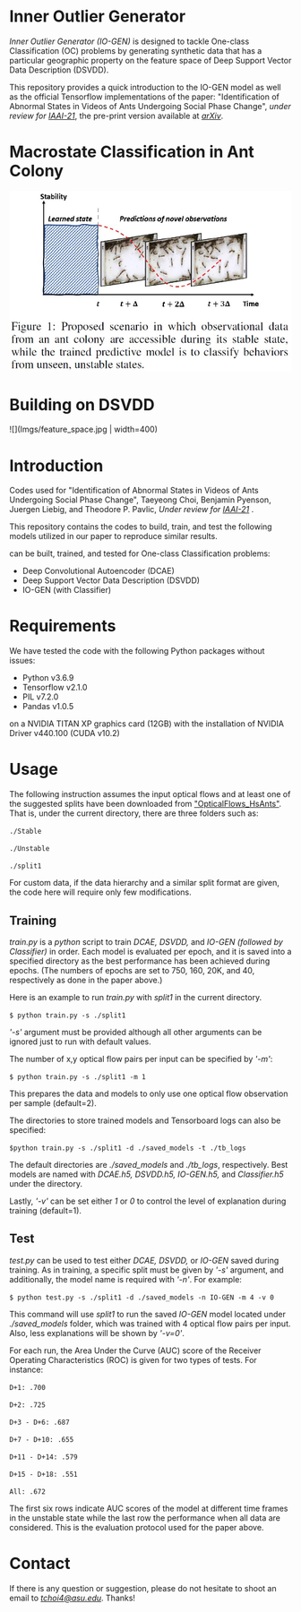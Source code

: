 # Inner Outlier Generator 

*Inner Outlier Generator (IO-GEN)* is designed to tackle 
One-class Classification (OC) problems by generating synthetic data 
that has a particular geographic property on the feature space of 
Deep Support Vector Data Description (DSVDD). 

This repository provides a quick introduction to the IO-GEN model as 
well as the official Tensorflow implementations of the paper: 
"Identification of Abnormal States in Videos of Ants Undergoing Social Phase Change", 
*under review for [IAAI-21](https://aaai.org/Conferences/AAAI-21/iaai-21-call/)*,
the pre-print version available at *[arXiv](https://arxiv.org/abs/2009.08626)*.

# Macrostate Classification in Ant Colony

![](Imgs/Fig1_concept.jpg)


# Building on DSVDD

![](Imgs/feature_space.jpg | width=400)

# Introduction

Codes used for 
"Identification of Abnormal States in Videos of Ants Undergoing Social Phase Change",
Taeyeong Choi, Benjamin Pyenson, Juergen Liebig, and Theodore P. Pavlic, 
*Under review for [IAAI-21](https://aaai.org/Conferences/AAAI-21/iaai-21-call/)*
.

This repository contains the codes to build, train, and test the following models utilized in our paper
to reproduce similar results.

 can be built, trained, and tested for One-class Classification problems: 
- Deep Convolutional Autoencoder (DCAE)
- Deep Support Vector Data Description (DSVDD)
- IO-GEN (with Classifier) 

# Requirements
We have tested the code with the following Python packages without issues:
- Python v3.6.9
- Tensorflow v2.1.0
- PIL v7.2.0
- Pandas v1.0.5

on a NVIDIA TITAN XP graphics card (12GB) with the installation of NVIDIA Driver v440.100 (CUDA v10.2)

# Usage 

The following instruction assumes the input optical flows and at least one of the suggested splits have been downloaded from ["OpticalFlows_HsAnts"](https://github.com/ctyeong/OpticalFlows_HsAnts). That is, under the current directory, there are three folders such as:

`./Stable` 

`./Unstable` 

`./split1` 

For custom data, if the data hierarchy and a similar split format are given, the code here will require only few modifications.

## Training 
*train.py* is a *python* script to train *DCAE, DSVDD,* and *IO-GEN (followed by Classifier)* in order. Each model is evaluated per epoch, and it is saved into a specified directory as the best performance has been achieved during epochs. (The numbers of epochs are set to 750, 160, 20K, and 40, respectively as done in the paper above.)

Here is an example to run *train.py* with *split1* in the current directory.

`$ python train.py -s ./split1`

*'-s'* argument must be provided although all other arguments can be ignored just to run with default values.

The number of x,y optical flow pairs per input can be specified by *'-m'*: 

`$ python train.py -s ./split1 -m 1`

This prepares the data and models to only use one optical flow observation per sample (default=2).

The directories to store trained models and Tensorboard logs can also be specified:

`$python train.py -s ./split1 -d ./saved_models -t ./tb_logs`

The default directories are *./saved_models* and *./tb_logs*, respectively. Best models are named with *DCAE.h5, DSVDD.h5, IO-GEN.h5,* and *Classifier.h5* under the directory.

Lastly, *'-v'* can be set either *1* or *0* to control the level of explanation during training (default=1). 

## Test

*test.py* can be used to test either *DCAE, DSVDD,* or *IO-GEN* saved during training. As in training, a specific split must be given by *'-s'* argument, and additionally, the model name is required with *'-n'*. For example: 

`$ python test.py -s ./split1 -d ./saved_models -n IO-GEN -m 4 -v 0`

This command will use *split1* to run the saved *IO-GEN* model located under *./saved_models* folder, which was trained with 4 optical flow pairs per input. Also, less explanations will be shown by *'-v=0'*.

For each run, the Area Under the Curve (AUC) score of the Receiver Operating Characteristics (ROC) is given for two types of tests. For instance: 

`D+1: .700`

`D+2: .725`

`D+3 - D+6: .687`

`D+7 - D+10: .655`

`D+11 - D+14: .579`

`D+15 - D+18: .551`

`All: .672`

The first six rows indicate AUC scores of the model at different time frames in the unstable state while the last row the performance when all data are considered. This is the evaluation protocol used for the paper above.

# Contact

If there is any question or suggestion, please do not hesitate to shoot an email to *tchoi4@asu.edu*. Thanks!



